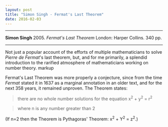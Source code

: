 ```yaml
---
layout: post
title: "Simon Singh - Fermat's Last Theorem"
date: 2016-02-03
---
```

<script src="http://cdn.mathjax.org/mathjax/latest/MathJax.js?config=TeX-AMS-MML_HTMLorMML" type="text/javascript"></script>

***
<b>Simon Singh</b> 2005. _Fermat's Last Theorem_ London: Harper Collins. 340 pp.

***

Not just a popular account of the efforts of multiple mathematicians to solve *Pierre de Fermat*'s last theorem, but, and for me primarily, a splendid introduction to the rarified atmosphere of mathematicians working on number theory. markup

Fermat's Last Theorem was more properly a conjecture, since from the time *Fermat* stated it in 1637 as a marginal annotation in an older text, and for the next 358 years, it remained unproven.  The Theorem states:

>there are no whole number solutions for the equation x<sup>2</sup> + y<sup>2</sup> = r<sup>2</sup>

>where n is any number greater than 2

(If n=2 then the Theorem is Pythagoras' Theorem: x<sup>2</sup> + Y<sup>2</sup> = z<sup>2</sup>.)
